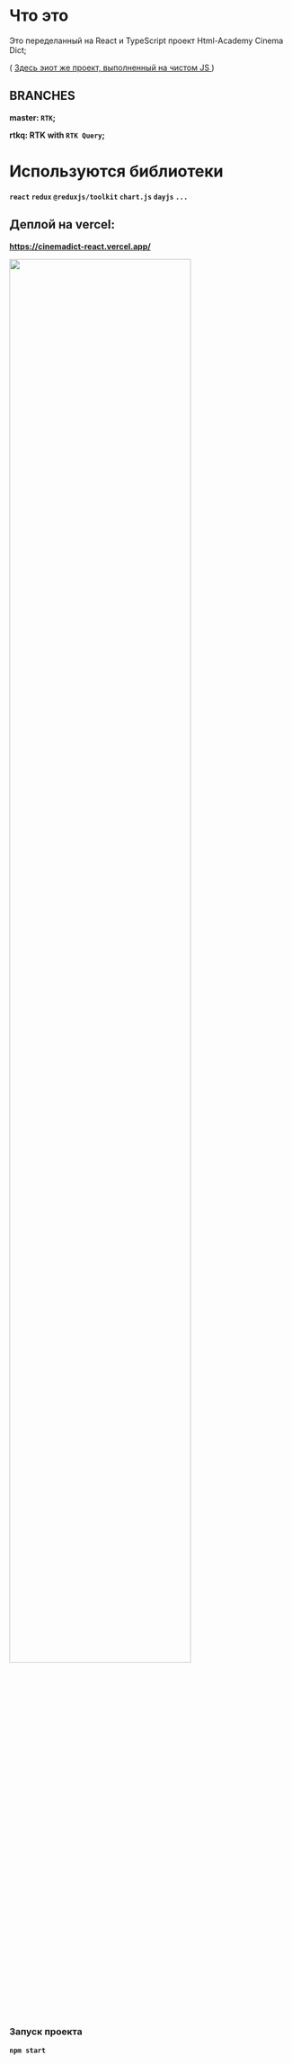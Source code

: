 # Что это
Это переделанный на React и TypeScript проект Html-Academy Cinema Dict;

( <a href="https://github.com/gitSergeyhab/1661607-cinemaddict-15">Здесь эиот же проект, выполненный на чистом JS </a> )


## BRANCHES

<b>master: ```RTK```;

<b>rtkq:</b> RTK with ```RTK Query```;

# Используются библиотеки

```react``` ```redux``` ```@reduxjs/toolkit``` ```chart.js``` ```dayjs``` ```...```

## Деплой на vercel:

https://cinemadict-react.vercel.app/

<a href="https://cinemadict-react.vercel.app/">
  <img src="./public/cinemadict-react.png" width="80%">
</a>

### Запуск проекта

```bash
npm start
```
